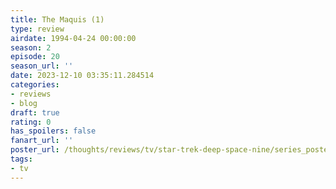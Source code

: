 ```yaml
---
title: The Maquis (1)
type: review
airdate: 1994-04-24 00:00:00
season: 2
episode: 20
season_url: ''
date: 2023-12-10 03:35:11.284514
categories:
- reviews
- blog
draft: true
rating: 0
has_spoilers: false
fanart_url: ''
poster_url: /thoughts/reviews/tv/star-trek-deep-space-nine/series_poster.jpg
tags:
- tv
---
```


